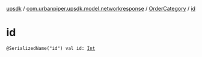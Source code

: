 [upsdk](../../index.md) / [com.urbanpiper.upsdk.model.networkresponse](../index.md) / [OrderCategory](index.md) / [id](./id.md)

# id

`@SerializedName("id") val id: `[`Int`](https://kotlinlang.org/api/latest/jvm/stdlib/kotlin/-int/index.html)